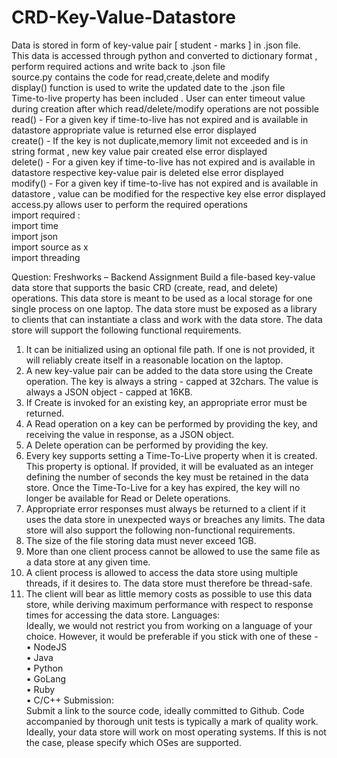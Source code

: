 # CRD-Key-Value-Datastore
Data is stored in form of key-value pair [ student - marks ] in .json file.<br/>
This data is accessed through python and converted to dictionary format , perform required actions and write back to .json file<br/>
source.py contains the code for read,create,delete and modify<br/>
display() function is used to write the updated date to the .json file<br/>
Time-to-live property has been included . User can enter timeout value during creation after which read/delete/modify operations are not possible<br/>
read() - For a given key if time-to-live has not expired and is available in datastore appropriate value is returned else error displayed<br/>
create() - If the key is not duplicate,memory limit not exceeded and is in string format , new key value pair created  else error displayed<br/>
delete() -  For a given key if time-to-live has not expired and is available in datastore respective key-value pair is deleted else error displayed<br/>
modify() - For a given key if time-to-live has not expired and is available in datastore , value can be modified for the respective key  else error displayed<br/>
access.py allows user to perform the required operations <br/>
import required : <br/>
import time<br/>
import json<br/>
import source as x<br/>
import threading<br/>


Question:
Freshworks – Backend Assignment
Build a file-based key-value data store that supports the basic CRD (create, read, and delete)
operations. This data store is meant to be used as a local storage for one single process on one
laptop. The data store must be exposed as a library to clients that can instantiate a class and work
with the data store.
The data store will support the following functional requirements.
1. It can be initialized using an optional file path. If one is not provided, it will reliably
create itself in a reasonable location on the laptop.
2. A new key-value pair can be added to the data store using the Create operation. The key
is always a string - capped at 32chars. The value is always a JSON object - capped at
16KB.
3. If Create is invoked for an existing key, an appropriate error must be returned.
4. A Read operation on a key can be performed by providing the key, and receiving the
value in response, as a JSON object.
5. A Delete operation can be performed by providing the key.
6. Every key supports setting a Time-To-Live property when it is created. This property is
optional. If provided, it will be evaluated as an integer defining the number of seconds
the key must be retained in the data store. Once the Time-To-Live for a key has expired,
the key will no longer be available for Read or Delete operations.
7. Appropriate error responses must always be returned to a client if it uses the data store in
unexpected ways or breaches any limits.
The data store will also support the following non-functional requirements.
1. The size of the file storing data must never exceed 1GB.
2. More than one client process cannot be allowed to use the same file as a data store at any
given time.
3. A client process is allowed to access the data store using multiple threads, if it desires to.
The data store must therefore be thread-safe.
4. The client will bear as little memory costs as possible to use this data store, while
deriving maximum performance with respect to response times for accessing the data
store.
Languages:<br/>
Ideally, we would not restrict you from working on a language of your choice. However, it
would be preferable if you stick with one of these -<br/>
• NodeJS<br/>
• Java<br/>
• Python<br/>
• GoLang<br/>
• Ruby<br/>
• C/C++
Submission:<br/>
Submit a link to the source code, ideally committed to Github.
Code accompanied by thorough unit tests is typically a mark of quality work.
Ideally, your data store will work on most operating systems. If this is not the case, please
specify which OSes are supported.
